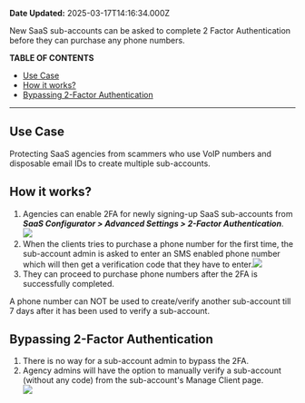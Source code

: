 **Date Updated:** 2025-03-17T14:16:34.000Z

New SaaS sub-accounts can be asked to complete 2 Factor Authentication before they can purchase any phone numbers.

  
**TABLE OF CONTENTS**

* [Use Case](#Use-Case)
* [How it works?](#How-it-works?)
* [Bypassing 2-Factor Authentication](#Bypassing-2-Factor-Authentication)

---

## Use Case

Protecting SaaS agencies from scammers who use VoIP numbers and disposable email IDs to create multiple sub-accounts.

  
## How it works?

1. Agencies can enable 2FA for newly signing-up SaaS sub-accounts from **_SaaS Configurator > Advanced Settings > 2-Factor Authentication_**.  
![](https://s3.amazonaws.com/cdn.freshdesk.com/data/helpdesk/attachments/production/155043388191/original/71LNHYYO9fPeOuIfIHqXTAzdqpLyPgAzoA.png?1742201029)
2. When the clients tries to purchase a phone number for the first time, the sub-account admin is asked to enter an SMS enabled phone number which will then get a verification code that they have to enter.![](https://s3.amazonaws.com/cdn.freshdesk.com/data/helpdesk/attachments/production/155013478151/original/nIRphKVFHbJ9TUBBTVMuJjz_UOOtLlfuOg.png?1700759362)
3. They can proceed to purchase phone numbers after the 2FA is successfully completed.

  
A phone number can NOT be used to create/verify another sub-account till 7 days after it has been used to verify a sub-account.

  
## Bypassing 2-Factor Authentication

1. There is no way for a sub-account admin to bypass the 2FA.
2. Agency admins will have the option to manually verify a sub-account (without any code) from the sub-account's Manage Client page.  
![](https://s3.amazonaws.com/cdn.freshdesk.com/data/helpdesk/attachments/production/155013478357/original/ENsTpAonx1Bv_hYpnxY0-t5JQ2K69sNzSw.png?1700759472)

  